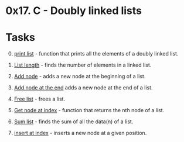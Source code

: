 0x17. C - Doubly linked lists
=============================

# Tasks

0. [print list](./0-print_dlistint.c) - function that prints all the elements of a doubly linked list.

1. [List length](./1-dlistint_len.c) - finds the number of elements in a linked list.

2. [Add node](./2-add_dnodeint.c) - adds a new node at the beginning of a list.

3. [Add node at the end](./3-add_dnodeint_end.c) adds a new node at the end of a list.

4. [Free list](./4-free_dlistint.c) - frees a list.

5. [Get node at index](./5-get_dnodeint.c) - function that returns the nth node of a list.

6. [Sum list](./6-sum_dlistint.c) - finds the sum of all the data(n) of a list.

7. [insert at index](./7-insert_dnodeint.c) - inserts a new node at a given position.

